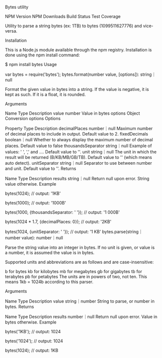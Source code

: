 Bytes utility

NPM Version NPM Downloads Build Status Test Coverage

Utility to parse a string bytes (ex: 1TB) to bytes (1099511627776) and vice-versa.

Installation

This is a Node.js module available through the npm registry. Installation is done using the npm install command:

$ npm install bytes
Usage

var bytes = require('bytes');
bytes.format(number value, [options]): string｜null

Format the given value in bytes into a string. If the value is negative, it is kept as such. If it is a float, it is rounded.

Arguments

Name	Type	Description
value	number	Value in bytes
options	Object	Conversion options
Options

Property	Type	Description
decimalPlaces	number｜null	Maximum number of decimal places to include in output. Default value to 2.
fixedDecimals	boolean｜null	Whether to always display the maximum number of decimal places. Default value to false
thousandsSeparator	string｜null	Example of values: ' ', ',' and .... Default value to ''.
unit	string｜null	The unit in which the result will be returned (B/KB/MB/GB/TB). Default value to '' (which means auto detect).
unitSeparator	string｜null	Separator to use between number and unit. Default value to ''.
Returns

Name	Type	Description
results	string｜null	Return null upon error. String value otherwise.
Example

bytes(1024);
// output: '1KB'

bytes(1000);
// output: '1000B'

bytes(1000, {thousandsSeparator: ' '});
// output: '1 000B'

bytes(1024 * 1.7, {decimalPlaces: 0});
// output: '2KB'

bytes(1024, {unitSeparator: ' '});
// output: '1 KB'
bytes.parse(string｜number value): number｜null

Parse the string value into an integer in bytes. If no unit is given, or value is a number, it is assumed the value is in bytes.

Supported units and abbreviations are as follows and are case-insensitive:

b for bytes
kb for kilobytes
mb for megabytes
gb for gigabytes
tb for terabytes
pb for petabytes
The units are in powers of two, not ten. This means 1kb = 1024b according to this parser.

Arguments

Name	Type	Description
value	string｜number	String to parse, or number in bytes.
Returns

Name	Type	Description
results	number｜null	Return null upon error. Value in bytes otherwise.
Example

bytes('1KB');
// output: 1024

bytes('1024');
// output: 1024

bytes(1024);
// output: 1KB
